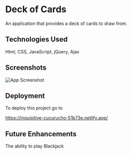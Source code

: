 
# Deck of Cards

An application that provides a deck of cards to draw from.



## Technologies Used
Html,
CSS,
JavaScript, 
jQuery,
Ajax



## Screenshots

![App Screenshot](https://i.imgur.com/dznHoGm.png)


## Deployment

To deploy this project go to

https://inquisitive-cucurucho-51b73e.netlify.app/

## Future Enhancements
The ability to play Blackjack

